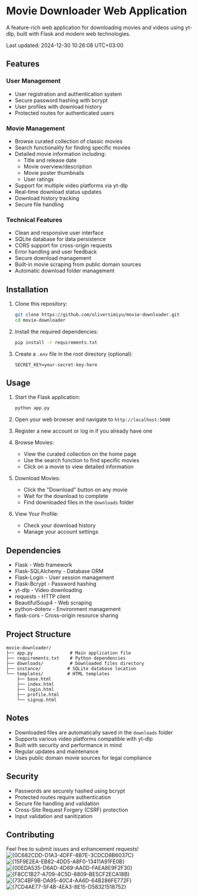 # Movie Downloader Web Application

A feature-rich web application for downloading movies and videos using yt-dlp, built with Flask and modern web technologies.

Last updated: 2024-12-30 10:26:08 UTC+03:00

## Features

### User Management
- User registration and authentication system
- Secure password hashing with bcrypt
- User profiles with download history
- Protected routes for authenticated users

### Movie Management
- Browse curated collection of classic movies
- Search functionality for finding specific movies
- Detailed movie information including:
  - Title and release date
  - Movie overview/description
  - Movie poster thumbnails
  - User ratings
- Support for multiple video platforms via yt-dlp
- Real-time download status updates
- Download history tracking
- Secure file handling

### Technical Features
- Clean and responsive user interface
- SQLite database for data persistence
- CORS support for cross-origin requests
- Error handling and user feedback
- Secure download management
- Built-in movie scraping from public domain sources
- Automatic download folder management

## Installation

1. Clone this repository:
   ```bash
   git clone https://github.com/oliversimiyu/movie-downloader.git
   cd movie-downloader
   ```

2. Install the required dependencies:
   ```bash
   pip install -r requirements.txt
   ```

3. Create a `.env` file in the root directory (optional):
   ```
   SECRET_KEY=your-secret-key-here
   ```

## Usage

1. Start the Flask application:
   ```bash
   python app.py
   ```

2. Open your web browser and navigate to `http://localhost:5000`

3. Register a new account or log in if you already have one

4. Browse Movies:
   - View the curated collection on the home page
   - Use the search function to find specific movies
   - Click on a movie to view detailed information

5. Download Movies:
   - Click the "Download" button on any movie
   - Wait for the download to complete
   - Find downloaded files in the `downloads` folder

6. View Your Profile:
   - Check your download history
   - Manage your account settings

## Dependencies

- Flask - Web framework
- Flask-SQLAlchemy - Database ORM
- Flask-Login - User session management
- Flask-Bcrypt - Password hashing
- yt-dlp - Video downloading
- requests - HTTP client
- BeautifulSoup4 - Web scraping
- python-dotenv - Environment management
- flask-cors - Cross-origin resource sharing

## Project Structure
```
movie-downloader/
├── app.py              # Main application file
├── requirements.txt    # Python dependencies
├── downloads/          # Downloaded files directory
├── instance/          # SQLite database location
└── templates/         # HTML templates
    ├── base.html
    ├── index.html
    ├── login.html
    ├── profile.html
    └── signup.html
```

## Notes

- Downloaded files are automatically saved in the `downloads` folder
- Supports various video platforms compatible with yt-dlp
- Built with security and performance in mind
- Regular updates and maintenance
- Uses public domain movie sources for legal compliance

## Security

- Passwords are securely hashed using bcrypt
- Protected routes require authentication
- Secure file handling and validation
- Cross-Site Request Forgery (CSRF) protection
- Input validation and sanitization

## Contributing

Feel free to submit issues and enhancement requests!
![{0C682CDD-D1A3-4DFF-8B7E-3CDCD8B6037C}](https://github.com/user-attachments/assets/e50f3829-f1d5-4d04-b500-f894cf1013a0)
![{15F9E2EA-EB82-4DD5-A8F0-13411A91FE0B}](https://github.com/user-attachments/assets/035c5cf3-408c-401c-860a-62832f8c9aa1)
![{00EDA535-D6AD-4D69-AA0D-FAEA8E9F2F30}](https://github.com/user-attachments/assets/1db82928-8c0f-416d-a312-47bd91abd40c)
![{F8CC1B27-A709-4C5D-8809-BE5CF2ECA18B}](https://github.com/user-attachments/assets/82535944-ec7d-46b7-8a3a-1e0f77174710)
![{73C4BF9B-DA95-40C4-AA6D-64B286FE772F}](https://github.com/user-attachments/assets/b06349d4-7a2a-4138-b7ef-6a40b7191074)
![{7CD4AE77-5F4B-4EA3-8E15-D58321518752}](https://github.com/user-attachments/assets/e108efeb-e762-43b5-bbfa-5c1f1332c6ce)




